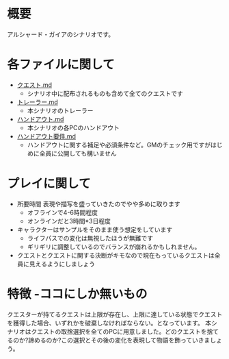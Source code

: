 # 概要

アルシャード・ガイアのシナリオです。

# 各ファイルに関して

- [クエスト.md](クエスト.md)
  - シナリオ中に配布されるものも含めて全てのクエストです
- [トレーラー.md](トレーラー.md)
  - 本シナリオのトレーラー
- [ハンドアウト.md](ハンドアウト.md)
  - 本シナリオの各PCのハンドアウト
- [ハンドアウト要件.md](ハンドアウト要件.md)
  - ハンドアウトに関する補足や必須条件など。GMのチェック用ですがはじめに全員に公開しても構いません


# プレイに関して

- 所要時間 表現や描写を盛っていきたのでやや多めに取ります
  - オフラインで4-6時間程度
  - オンラインだと3時間*3日程度
- キャラクターはサンプルをそのまま使う想定をしています
  - ライフパスでの変化は無視したほうが無難です
  - ギリギリに調整しているのでバランスが崩れるかもしれません。
- クエストとクエストに関する決断がキモなので現在もっているクエストは全員に見えるようにしましょう


# 特徴 -ココにしか無いもの

クエスターが持てるクエストは上限が存在し、上限に達している状態でクエストを獲得した場合、いずれかを破棄しなければならない。となっています。
本シナリオはクエストの取捨選択を全てのPCに用意しました。どのクエストを捨てるのか?諦めるのか?この選択とその後の変化を表現して物語を飾っていきましょう。

